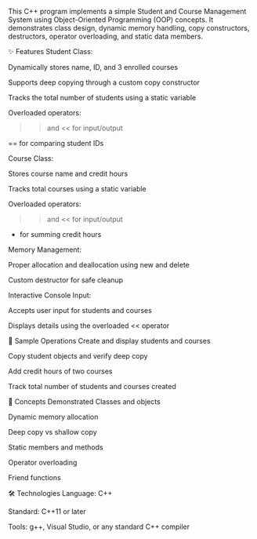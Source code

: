 This C++ program implements a simple Student and Course Management System using Object-Oriented Programming (OOP) concepts. It demonstrates class design, dynamic memory handling, copy constructors, destructors, operator overloading, and static data members.

✨ Features
Student Class:

Dynamically stores name, ID, and 3 enrolled courses

Supports deep copying through a custom copy constructor

Tracks the total number of students using a static variable

Overloaded operators:

>> and << for input/output

== for comparing student IDs

Course Class:

Stores course name and credit hours

Tracks total courses using a static variable

Overloaded operators:

>> and << for input/output

+ for summing credit hours

Memory Management:

Proper allocation and deallocation using new and delete

Custom destructor for safe cleanup

Interactive Console Input:

Accepts user input for students and courses

Displays details using the overloaded << operator

🧪 Sample Operations
Create and display students and courses

Copy student objects and verify deep copy

Add credit hours of two courses

Track total number of students and courses created

📌 Concepts Demonstrated
Classes and objects

Dynamic memory allocation

Deep copy vs shallow copy

Static members and methods

Operator overloading

Friend functions

🛠️ Technologies
Language: C++

Standard: C++11 or later

Tools: g++, Visual Studio, or any standard C++ compiler
